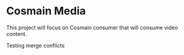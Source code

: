 # Cosmain Media

This project will focus on Cosmain consumer that will consume video content.

Testing merge conflicts
